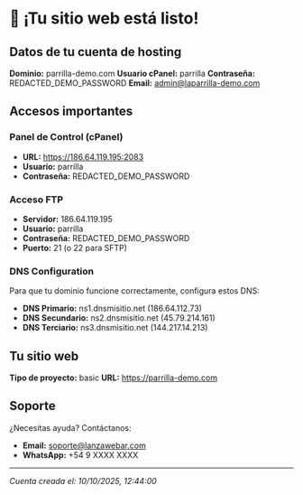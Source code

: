 
# 🎉 ¡Tu sitio web está listo!

## Datos de tu cuenta de hosting

**Dominio:** parrilla-demo.com
**Usuario cPanel:** parrilla
**Contraseña:** REDACTED_DEMO_PASSWORD
**Email:** admin@laparrilla-demo.com

## Accesos importantes

### Panel de Control (cPanel)
- **URL:** https://186.64.119.195:2083
- **Usuario:** parrilla
- **Contraseña:** REDACTED_DEMO_PASSWORD

### Acceso FTP
- **Servidor:** 186.64.119.195
- **Usuario:** parrilla
- **Contraseña:** REDACTED_DEMO_PASSWORD
- **Puerto:** 21 (o 22 para SFTP)

### DNS Configuration
Para que tu dominio funcione correctamente, configura estos DNS:

- **DNS Primario:** ns1.dnsmisitio.net (186.64.112.73)
- **DNS Secundario:** ns2.dnsmisitio.net (45.79.214.161)
- **DNS Terciario:** ns3.dnsmisitio.net (144.217.14.213)

## Tu sitio web

**Tipo de proyecto:** basic
**URL:** https://parrilla-demo.com

## Soporte

¿Necesitas ayuda? Contáctanos:
- **Email:** soporte@lanzawebar.com
- **WhatsApp:** +54 9 XXXX XXXX

---
*Cuenta creada el: 10/10/2025, 12:44:00*
        